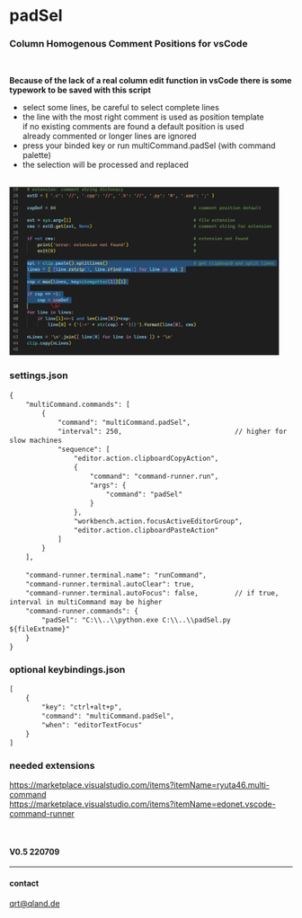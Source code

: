 # **padSel**
### **Column Homogenous Comment Positions for vsCode**

<br>

**Because of the lack of a real column edit function in vsCode there is some typework to be saved with this script**

- select some lines, be careful to select complete lines
- the line with the most right comment is used as position template  
  if no existing comments are found a default position is used  
  already commented or longer lines are ignored
- press your binded key or run multiCommand.padSel (with command palette)
- the selection will be processed and replaced

<br>

<img src="image/padSel.gif" width=480>

<br>

### **settings.json**
``` 
{
    "multiCommand.commands": [
        {
            "command": "multiCommand.padSel",
            "interval": 250,                            // higher for slow machines
            "sequence": [
                "editor.action.clipboardCopyAction",
                {
                    "command": "command-runner.run",
                    "args": {
                        "command": "padSel"
                    }
                },
                "workbench.action.focusActiveEditorGroup",
                "editor.action.clipboardPasteAction"
            ]
        }
    ],

    "command-runner.terminal.name": "runCommand",
    "command-runner.terminal.autoClear": true,
    "command-runner.terminal.autoFocus": false,         // if true, interval in multiCommand may be higher
    "command-runner.commands": {
        "padSel": "C:\\..\\python.exe C:\\..\\padSel.py ${fileExtname}"
    }
}
```

### **optional keybindings.json**
```
[
    {
        "key": "ctrl+alt+p",
        "command": "multiCommand.padSel",
        "when": "editorTextFocus"
    }
]
```

### **needed extensions**
https://marketplace.visualstudio.com/items?itemName=ryuta46.multi-command  
https://marketplace.visualstudio.com/items?itemName=edonet.vscode-command-runner

<br>

#### V0.5 220709
---

#### contact
[qrt@qland.de](mailto:qrt@qland.de)
